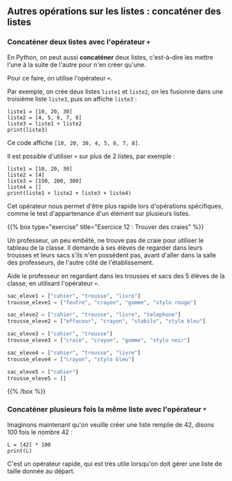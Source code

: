 ## Autres opérations sur les listes : concaténer des listes

### Concaténer deux listes avec l'opérateur `+`

En Python, on peut aussi **concaténer** deux listes, c'est-à-dire les mettre l'une à la suite de l'autre pour n'en créer qu'une.

Pour ce faire, on utilise l'opérateur `+`.

Par exemple, on crée deux listes `liste1` et `liste2`, on les fusionne dans une troisième liste `liste3`, puis on affiche `liste3` :

```codepython
liste1 = [10, 20, 30]
liste2 = [4, 5, 6, 7, 8]
liste3 = liste1 + liste2
print(liste3)
```

Ce code affiche `[10, 20, 30, 4, 5, 6, 7, 8]`.

Il est possible d'utiliser `+` sur plus de 2 listes, par exemple :
```codepython
liste1 = [10, 20, 30]
liste2 = [4]
liste3 = [150, 200, 300]
liste4 = []
print(liste1 + liste2 + liste3 + liste4)
```

Cet opérateur nous permet d'être plus rapide lors d'opérations spécifiques, comme le test d'appartenance d'un élément sur plusieurs listes.

{{% box type="exercise" title="Exercice 12 : Trouver des craies" %}}

Un professeur, un peu embêté, ne trouve pas de craie pour utiliser le tableau de la classe. Il demande à ses élèves de regarder dans leurs trousses et leurs sacs s'ils n'en possèdent pas, avant d'aller dans la salle des professeurs, de l'autre côté de l'établissement.

Aide le professeur en regardant dans les trousses et sacs des 5 élèves de la classe, en utilisant l'opérateur `+`.

```python
sac_eleve1 = ["cahier", "trousse", "livre"]
trousse_eleve1 = ["feutre", "crayon", "gomme", "stylo rouge"]

sac_eleve2 = ["cahier", "trousse", "livre", "telephone"]
trousse_eleve2 = ["effaceur", "crayon", "stabilo", "stylo bleu"]

sac_eleve3 = ["cahier", "trousse"]
trousse_eleve3 = ["craie", "crayon", "gomme", "stylo noir"]

sac_eleve4 = ["cahier", "trousse", "livre"]
trousse_eleve4 = ["crayon", "stylo bleu"]

sac_eleve5 = ["cahier"]
trousse_eleve5 = []
```

{{% /box %}}


### Concaténer plusieurs fois la même liste avec l'opérateur `*`

Imaginons maintenant qu'on veuille créer une liste remplie de 42, disons 100 fois le nombre 42 :

```codepython
L = [42] * 100
print(L)
```

C'est un opérateur rapide, qui est très utile lorsqu'on doit gérer une liste de taille donnée au départ.

